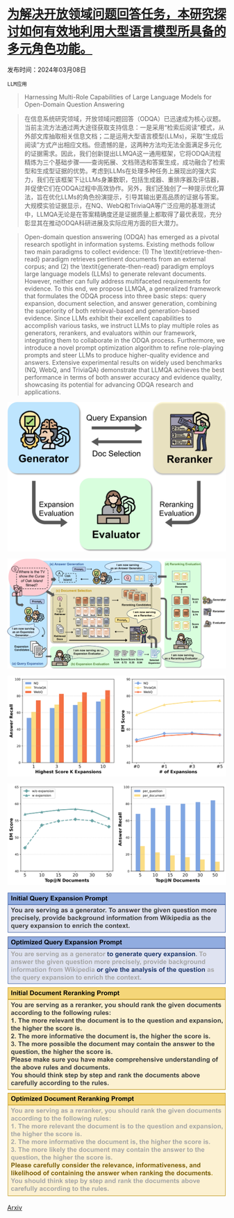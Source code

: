 # [为解决开放领域问题回答任务，本研究探讨如何有效地利用大型语言模型所具备的多元角色功能。](https://arxiv.org/abs/2403.05217)

发布时间：2024年03月08日

`LLM应用`

> Harnessing Multi-Role Capabilities of Large Language Models for Open-Domain Question Answering

> 在信息系统研究领域，开放领域问题回答（ODQA）已迅速成为核心议题。当前主流方法通过两大途径获取支持信息：一是采用“检索后阅读”模式，从外部文库抽取相关信息文档；二是运用大型语言模型(LLMs)，采取“生成后阅读”方式产出相应文档。但遗憾的是，这两种方法均无法全面满足多元化的证据需求。因此，我们创新提出LLMQA这一通用框架，它将ODQA流程精炼为三个基础步骤——查询拓展、文档筛选和答案生成，成功融合了检索型和生成型证据的优势。考虑到LLMs在处理多种任务上展现出的强大实力，我们在该框架下让LLMs身兼数职，包括生成器、重排序器及评估器，并促使它们在ODQA过程中高效协作。另外，我们还独创了一种提示优化算法，旨在优化LLMs的角色扮演提示，引导其输出更高品质的证据与答案。大规模实验证据显示，在NQ、WebQ和TriviaQA等广泛应用的基准测试中，LLMQA无论是在答案精确度还是证据质量上都取得了最优表现，充分彰显其在推动ODQA科研进展及实际应用方面的巨大潜力。

> Open-domain question answering (ODQA) has emerged as a pivotal research spotlight in information systems. Existing methods follow two main paradigms to collect evidence: (1) The \textit{retrieve-then-read} paradigm retrieves pertinent documents from an external corpus; and (2) the \textit{generate-then-read} paradigm employs large language models (LLMs) to generate relevant documents. However, neither can fully address multifaceted requirements for evidence. To this end, we propose LLMQA, a generalized framework that formulates the ODQA process into three basic steps: query expansion, document selection, and answer generation, combining the superiority of both retrieval-based and generation-based evidence. Since LLMs exhibit their excellent capabilities to accomplish various tasks, we instruct LLMs to play multiple roles as generators, rerankers, and evaluators within our framework, integrating them to collaborate in the ODQA process. Furthermore, we introduce a novel prompt optimization algorithm to refine role-playing prompts and steer LLMs to produce higher-quality evidence and answers. Extensive experimental results on widely used benchmarks (NQ, WebQ, and TriviaQA) demonstrate that LLMQA achieves the best performance in terms of both answer accuracy and evidence quality, showcasing its potential for advancing ODQA research and applications.

![为解决开放领域问题回答任务，本研究探讨如何有效地利用大型语言模型所具备的多元角色功能。](../../../paper_images/2403.05217/x1.png)

![为解决开放领域问题回答任务，本研究探讨如何有效地利用大型语言模型所具备的多元角色功能。](../../../paper_images/2403.05217/x2.png)

![为解决开放领域问题回答任务，本研究探讨如何有效地利用大型语言模型所具备的多元角色功能。](../../../paper_images/2403.05217/x3.png)

![为解决开放领域问题回答任务，本研究探讨如何有效地利用大型语言模型所具备的多元角色功能。](../../../paper_images/2403.05217/x4.png)

![为解决开放领域问题回答任务，本研究探讨如何有效地利用大型语言模型所具备的多元角色功能。](../../../paper_images/2403.05217/x5.png)

[Arxiv](https://arxiv.org/abs/2403.05217)
